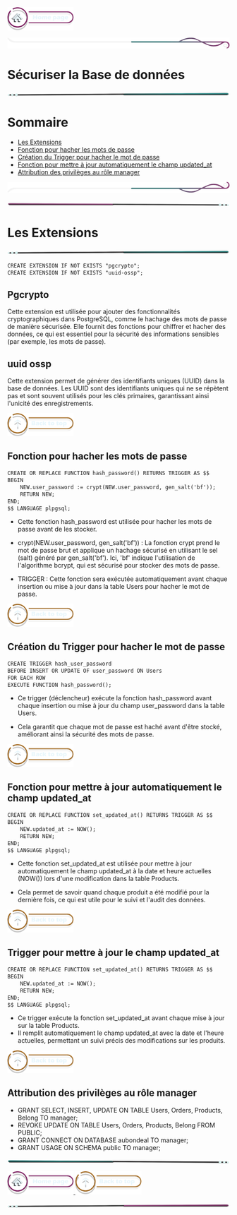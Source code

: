 <a href="/README.md">
  <img src="../assets/button/home_page.png" alt="Home page" style="width: 150px; height: auto;">
  </a>

![border](../assets/line/border_r.png)

# Sécuriser la Base de données

![border](../assets/line/line_teal_point_r.png)

# Sommaire

- [Les Extensions](#les-extensions)
- [Fonction pour hacher les mots de passe](#fonction-pour-hacher-les-mots-de-passe)
- [Création du Trigger pour hacher le mot de passe](#création-du-trigger-pour-hacher-le-mot-de-passe)
- [Fonction pour mettre à jour automatiquement le champ updated_at](#fonction-pour-mettre-à-jour-automatiquement-le-champ-updated_at)
- [Attribution des privilèges au rôle manager](#attribution-des-privilèges-au-rôle-manager)

![border](../assets/line/border_b.png)

![border](../assets/line/line_pink_point_l.png)

# Les Extensions

![border](../assets/line/line_teal_point_r.png)

```
CREATE EXTENSION IF NOT EXISTS "pgcrypto";
CREATE EXTENSION IF NOT EXISTS "uuid-ossp";
```

## Pgcrypto

Cette extension est utilisée pour ajouter des fonctionnalités cryptographiques dans PostgreSQL, comme le hachage des mots de passe de manière sécurisée. Elle fournit des fonctions pour chiffrer et hacher des données, ce qui est essentiel pour la sécurité des informations sensibles (par exemple, les mots de passe).

## uuid ossp

Cette extension permet de générer des identifiants uniques (UUID) dans la base de données. Les UUID sont des identifiants uniques qui ne se répètent pas et sont souvent utilisés pour les clés primaires, garantissant ainsi l'unicité des enregistrements.

<a href="#sommaire">
  <img src="../assets/button/back_to_top.png" alt="Back to top" style="width: 150px; height: auto;">
</a>

## Fonction pour hacher les mots de passe

```
CREATE OR REPLACE FUNCTION hash_password() RETURNS TRIGGER AS $$
BEGIN
    NEW.user_password := crypt(NEW.user_password, gen_salt('bf'));
    RETURN NEW;
END;
$$ LANGUAGE plpgsql;
```

- Cette fonction hash_password est utilisée pour hacher les mots de passe avant de les stocker.

- crypt(NEW.user_password, gen_salt('bf')) : La fonction crypt prend le mot de passe brut et applique un hachage sécurisé en utilisant le sel (salt) généré par gen_salt('bf'). Ici, 'bf' indique l'utilisation de l'algorithme bcrypt, qui est sécurisé pour stocker des mots de passe.

- TRIGGER : Cette fonction sera exécutée automatiquement avant chaque insertion ou mise à jour dans la table Users pour hacher le mot de passe.

<a href="#sommaire">
  <img src="../assets/button/back_to_top.png" alt="Back to top" style="width: 150px; height: auto;">
</a>

## Création du Trigger pour hacher le mot de passe

```
CREATE TRIGGER hash_user_password
BEFORE INSERT OR UPDATE OF user_password ON Users
FOR EACH ROW
EXECUTE FUNCTION hash_password();
```

- Ce trigger (déclencheur) exécute la fonction hash_password avant chaque insertion ou mise à jour du champ user_password dans la table Users.

- Cela garantit que chaque mot de passe est haché avant d'être stocké, améliorant ainsi la sécurité des mots de passe.

<a href="#sommaire">
  <img src="../assets/button/back_to_top.png" alt="Back to top" style="width: 150px; height: auto;">
</a>

## Fonction pour mettre à jour automatiquement le champ updated_at

```
CREATE OR REPLACE FUNCTION set_updated_at() RETURNS TRIGGER AS $$
BEGIN
    NEW.updated_at := NOW();
    RETURN NEW;
END;
$$ LANGUAGE plpgsql;
```

- Cette fonction set_updated_at est utilisée pour mettre à jour automatiquement le champ updated_at à la date et heure actuelles (NOW()) lors d'une modification dans la table Products.

- Cela permet de savoir quand chaque produit a été modifié pour la dernière fois, ce qui est utile pour le suivi et l'audit des données.

<a href="#sommaire">
  <img src="../assets/button/back_to_top.png" alt="Back to top" style="width: 150px; height: auto;">
</a>

## Trigger pour mettre à jour le champ updated_at

```
CREATE OR REPLACE FUNCTION set_updated_at() RETURNS TRIGGER AS $$
BEGIN
    NEW.updated_at := NOW();
    RETURN NEW;
END;
$$ LANGUAGE plpgsql;
```

- Ce trigger exécute la fonction set_updated_at avant chaque mise à jour sur la table Products.
- Il remplit automatiquement le champ updated_at avec la date et l'heure actuelles, permettant un suivi précis des modifications sur les produits.

<a href="#sommaire">
  <img src="../assets/button/back_to_top.png" alt="Back to top" style="width: 150px; height: auto;">
</a>

## Attribution des privilèges au rôle manager

- GRANT SELECT, INSERT, UPDATE ON TABLE Users, Orders, Products, Belong TO manager;
- REVOKE UPDATE ON TABLE Users, Orders, Products, Belong FROM PUBLIC;
- GRANT CONNECT ON DATABASE aubondeal TO manager;
- GRANT USAGE ON SCHEMA public TO manager;

![border](../assets/line/line_teal_point_l.png)

<a href="../README.md">
  <img src="../assets/button/home_page.png" alt="Home page" style="width: 150px; height: auto;">
</a>
<a href="#sommaire">
  <img src="../assets/button/back_to_top.png" alt="Back to top" style="width: 150px; height: auto;">
</a>

![border](../assets/line/line_pink_point_r.png)
